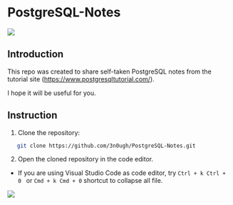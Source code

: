 # PostgreSQL-Notes

<img src="https://www.mshowto.org/images/articles/2020/05/1_PY24xlr4TpOkXW04HUoqrQ.jpeg">

## Introduction

This repo was created to share self-taken PostgreSQL notes from the tutorial site (https://www.postgresqltutorial.com/).

I hope it will be useful for you.

## Instruction

1. Clone the repository:
  ```bash
     git clone https://github.com/3n0ugh/PostgreSQL-Notes.git
  ```
2. Open the cloned repository in the code editor.

  - If you are using Visual Studio Code as code editor, try `Ctrl + k Ctrl + 0 ` or `Cmd + k Cmd + 0` shortcut to collapse all file.
  
![]("~/Documents/gif.gif")

